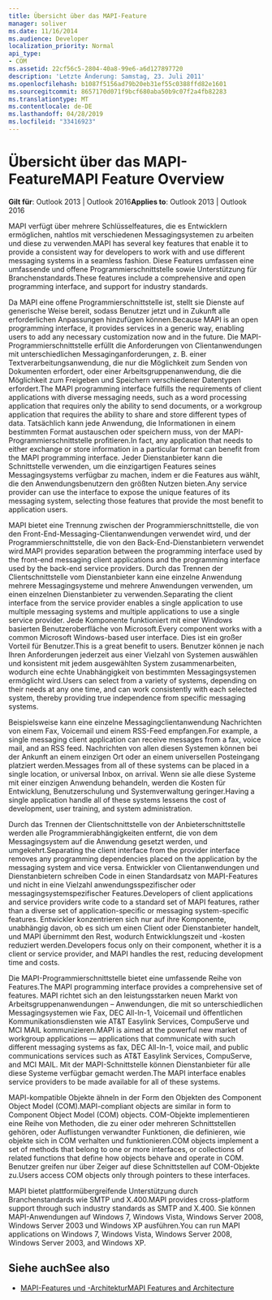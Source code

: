 ```yaml
---
title: Übersicht über das MAPI-Feature
manager: soliver
ms.date: 11/16/2014
ms.audience: Developer
localization_priority: Normal
api_type:
- COM
ms.assetid: 22cf56c5-2804-40a8-99e6-a6d127897720
description: 'Letzte Änderung: Samstag, 23. Juli 2011'
ms.openlocfilehash: b1087f5156ad79b20eb31ef55c0388ffd82e1601
ms.sourcegitcommit: 8657170d071f9bcf680aba50b9c07f2a4fb82283
ms.translationtype: MT
ms.contentlocale: de-DE
ms.lasthandoff: 04/28/2019
ms.locfileid: "33416923"
---
```

# <a name="mapi-feature-overview"></a><span data-ttu-id="ce37b-103">Übersicht über das MAPI-Feature</span><span class="sxs-lookup"><span data-stu-id="ce37b-103">MAPI Feature Overview</span></span>
 
<span data-ttu-id="ce37b-104">**Gilt für**: Outlook 2013 | Outlook 2016</span><span class="sxs-lookup"><span data-stu-id="ce37b-104">**Applies to**: Outlook 2013 | Outlook 2016</span></span> 
  
<span data-ttu-id="ce37b-105">MAPI verfügt über mehrere Schlüsselfeatures, die es Entwicklern ermöglichen, nahtlos mit verschiedenen Messagingsystemen zu arbeiten und diese zu verwenden.</span><span class="sxs-lookup"><span data-stu-id="ce37b-105">MAPI has several key features that enable it to provide a consistent way for developers to work with and use different messaging systems in a seamless fashion.</span></span> <span data-ttu-id="ce37b-106">Diese Features umfassen eine umfassende und offene Programmierschnittstelle sowie Unterstützung für Branchenstandards.</span><span class="sxs-lookup"><span data-stu-id="ce37b-106">These features include a comprehensive and open programming interface, and support for industry standards.</span></span> 
  
<span data-ttu-id="ce37b-107">Da MAPI eine offene Programmierschnittstelle ist, stellt sie Dienste auf generische Weise bereit, sodass Benutzer jetzt und in Zukunft alle erforderlichen Anpassungen hinzufügen können.</span><span class="sxs-lookup"><span data-stu-id="ce37b-107">Because MAPI is an open programming interface, it provides services in a generic way, enabling users to add any necessary customization now and in the future.</span></span> <span data-ttu-id="ce37b-108">Die MAPI-Programmierschnittstelle erfüllt die Anforderungen von Clientanwendungen mit unterschiedlichen Messaginganforderungen, z. B. einer Textverarbeitungsanwendung, die nur die Möglichkeit zum Senden von Dokumenten erfordert, oder einer Arbeitsgruppenanwendung, die die Möglichkeit zum Freigeben und Speichern verschiedener Datentypen erfordert.</span><span class="sxs-lookup"><span data-stu-id="ce37b-108">The MAPI programming interface fulfills the requirements of client applications with diverse messaging needs, such as a word processing application that requires only the ability to send documents, or a workgroup application that requires the ability to share and store different types of data.</span></span> <span data-ttu-id="ce37b-109">Tatsächlich kann jede Anwendung, die Informationen in einem bestimmten Format austauschen oder speichern muss, von der MAPI-Programmierschnittstelle profitieren.</span><span class="sxs-lookup"><span data-stu-id="ce37b-109">In fact, any application that needs to either exchange or store information in a particular format can benefit from the MAPI programming interface.</span></span> <span data-ttu-id="ce37b-110">Jeder Dienstanbieter kann die Schnittstelle verwenden, um die einzigartigen Features seines Messagingsystems verfügbar zu machen, indem er die Features aus wählt, die den Anwendungsbenutzern den größten Nutzen bieten.</span><span class="sxs-lookup"><span data-stu-id="ce37b-110">Any service provider can use the interface to expose the unique features of its messaging system, selecting those features that provide the most benefit to application users.</span></span>
  
<span data-ttu-id="ce37b-111">MAPI bietet eine Trennung zwischen der Programmierschnittstelle, die von den Front-End-Messaging-Clientanwendungen verwendet wird, und der Programmierschnittstelle, die von den Back-End-Dienstanbietern verwendet wird.</span><span class="sxs-lookup"><span data-stu-id="ce37b-111">MAPI provides separation between the programming interface used by the front-end messaging client applications and the programming interface used by the back-end service providers.</span></span> <span data-ttu-id="ce37b-112">Durch das Trennen der Clientschnittstelle vom Dienstanbieter kann eine einzelne Anwendung mehrere Messagingsysteme und mehrere Anwendungen verwenden, um einen einzelnen Dienstanbieter zu verwenden.</span><span class="sxs-lookup"><span data-stu-id="ce37b-112">Separating the client interface from the service provider enables a single application to use multiple messaging systems and multiple applications to use a single service provider.</span></span> <span data-ttu-id="ce37b-113">Jede Komponente funktioniert mit einer Windows basierten Benutzeroberfläche von Microsoft.</span><span class="sxs-lookup"><span data-stu-id="ce37b-113">Every component works with a common Microsoft Windows-based user interface.</span></span> <span data-ttu-id="ce37b-114">Dies ist ein großer Vorteil für Benutzer.</span><span class="sxs-lookup"><span data-stu-id="ce37b-114">This is a great benefit to users.</span></span> <span data-ttu-id="ce37b-115">Benutzer können je nach Ihren Anforderungen jederzeit aus einer Vielzahl von Systemen auswählen und konsistent mit jedem ausgewählten System zusammenarbeiten, wodurch eine echte Unabhängigkeit von bestimmten Messagingsystemen ermöglicht wird.</span><span class="sxs-lookup"><span data-stu-id="ce37b-115">Users can select from a variety of systems, depending on their needs at any one time, and can work consistently with each selected system, thereby providing true independence from specific messaging systems.</span></span> 
  
<span data-ttu-id="ce37b-116">Beispielsweise kann eine einzelne Messagingclientanwendung Nachrichten von einem Fax, Voicemail und einem RSS-Feed empfangen.</span><span class="sxs-lookup"><span data-stu-id="ce37b-116">For example, a single messaging client application can receive messages from a fax, voice mail, and an RSS feed.</span></span> <span data-ttu-id="ce37b-117">Nachrichten von allen diesen Systemen können bei der Ankunft an einem einzigen Ort oder an einem universellen Posteingang platziert werden.</span><span class="sxs-lookup"><span data-stu-id="ce37b-117">Messages from all of these systems can be placed in a single location, or universal Inbox, on arrival.</span></span> <span data-ttu-id="ce37b-118">Wenn sie alle diese Systeme mit einer einzigen Anwendung behandeln, werden die Kosten für Entwicklung, Benutzerschulung und Systemverwaltung geringer.</span><span class="sxs-lookup"><span data-stu-id="ce37b-118">Having a single application handle all of these systems lessens the cost of development, user training, and system administration.</span></span> 
  
<span data-ttu-id="ce37b-119">Durch das Trennen der Clientschnittstelle von der Anbieterschnittstelle werden alle Programmierabhängigkeiten entfernt, die von dem Messagingsystem auf die Anwendung gesetzt werden, und umgekehrt.</span><span class="sxs-lookup"><span data-stu-id="ce37b-119">Separating the client interface from the provider interface removes any programming dependencies placed on the application by the messaging system and vice versa.</span></span> <span data-ttu-id="ce37b-120">Entwickler von Clientanwendungen und Dienstanbietern schreiben Code in einen Standardsatz von MAPI-Features und nicht in eine Vielzahl anwendungsspezifischer oder messagingsystemspezifischer Features.</span><span class="sxs-lookup"><span data-stu-id="ce37b-120">Developers of client applications and service providers write code to a standard set of MAPI features, rather than a diverse set of application-specific or messaging system-specific features.</span></span> <span data-ttu-id="ce37b-121">Entwickler konzentrieren sich nur auf ihre Komponente, unabhängig davon, ob es sich um einen Client oder Dienstanbieter handelt, und MAPI übernimmt den Rest, wodurch Entwicklungszeit und -kosten reduziert werden.</span><span class="sxs-lookup"><span data-stu-id="ce37b-121">Developers focus only on their component, whether it is a client or service provider, and MAPI handles the rest, reducing development time and costs.</span></span>
  
<span data-ttu-id="ce37b-122">Die MAPI-Programmierschnittstelle bietet eine umfassende Reihe von Features.</span><span class="sxs-lookup"><span data-stu-id="ce37b-122">The MAPI programming interface provides a comprehensive set of features.</span></span> <span data-ttu-id="ce37b-123">MAPI richtet sich an den leistungsstarken neuen Markt von Arbeitsgruppenanwendungen – Anwendungen, die mit so unterschiedlichen Messagingsystemen wie Fax, DEC All-In-1, Voicemail und öffentlichen Kommunikationsdiensten wie AT&T Easylink Services, CompuServe und MCI MAIL kommunizieren.</span><span class="sxs-lookup"><span data-stu-id="ce37b-123">MAPI is aimed at the powerful new market of workgroup applications — applications that communicate with such different messaging systems as fax, DEC All-In-1, voice mail, and public communications services such as AT&T Easylink Services, CompuServe, and MCI MAIL.</span></span> <span data-ttu-id="ce37b-124">Mit der MAPI-Schnittstelle können Dienstanbieter für alle diese Systeme verfügbar gemacht werden.</span><span class="sxs-lookup"><span data-stu-id="ce37b-124">The MAPI interface enables service providers to be made available for all of these systems.</span></span> 
  
<span data-ttu-id="ce37b-125">MAPI-kompatible Objekte ähneln in der Form den Objekten des Component Object Model (COM).</span><span class="sxs-lookup"><span data-stu-id="ce37b-125">MAPI-compliant objects are similar in form to Component Object Model (COM) objects.</span></span> <span data-ttu-id="ce37b-126">COM-Objekte implementieren eine Reihe von Methoden, die zu einer oder mehreren Schnittstellen gehören, oder Auflistungen verwandter Funktionen, die definieren, wie objekte sich in COM verhalten und funktionieren.</span><span class="sxs-lookup"><span data-stu-id="ce37b-126">COM objects implement a set of methods that belong to one or more interfaces, or collections of related functions that define how objects behave and operate in COM.</span></span> <span data-ttu-id="ce37b-127">Benutzer greifen nur über Zeiger auf diese Schnittstellen auf COM-Objekte zu.</span><span class="sxs-lookup"><span data-stu-id="ce37b-127">Users access COM objects only through pointers to these interfaces.</span></span>
  
<span data-ttu-id="ce37b-128">MAPI bietet plattformübergreifende Unterstützung durch Branchenstandards wie SMTP und X.400.</span><span class="sxs-lookup"><span data-stu-id="ce37b-128">MAPI provides cross-platform support through such industry standards as SMTP and X.400.</span></span> <span data-ttu-id="ce37b-129">Sie können MAPI-Anwendungen auf Windows 7, Windows Vista, Windows Server 2008, Windows Server 2003 und Windows XP ausführen.</span><span class="sxs-lookup"><span data-stu-id="ce37b-129">You can run MAPI applications on Windows 7, Windows Vista, Windows Server 2008, Windows Server 2003, and Windows XP.</span></span> 
  
## <a name="see-also"></a><span data-ttu-id="ce37b-130">Siehe auch</span><span class="sxs-lookup"><span data-stu-id="ce37b-130">See also</span></span>

- [<span data-ttu-id="ce37b-131">MAPI-Features und -Architektur</span><span class="sxs-lookup"><span data-stu-id="ce37b-131">MAPI Features and Architecture</span></span>](mapi-features-and-architecture.md)

